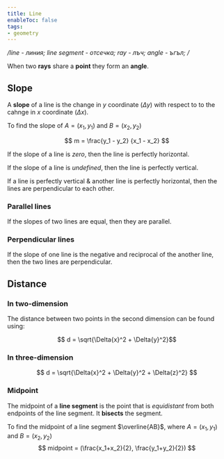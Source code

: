 ```yaml
---
title: Line
enableToc: false
tags: 
- geometry
---
```


*/line - линия; line segment - отсечка; ray - лъч; angle - ъгъл; /*

When two **rays** share a **point** they form an **angle**.

## Slope

A **slope** of a line is the change in $y$ coordinate ($\Delta{y}$) with respect to to the cahnge in $x$ coordinate ($\Delta{x}$).

To find the slope of $A = (x_1, y_1)$ and $B = (x_2, y_2)$

$$
m = \frac{y_1 - y_2} {x_1 - x_2} 
$$

If the slope of a line is *zero*, then the line is perfectly horizontal.

If the slope of a line is *undefined*, then the line is perfectly vertical.

If a line is perfectly vertical & another line is perfectly horizontal, then the lines are perpendicular to each other.

### Parallel lines

If the slopes of two lines are equal, then they are parallel.

### Perpendicular lines

If the slope of one line is the negative and reciprocal of the another line, then the two lines are perpendicular.

## Distance

### In two-dimension

The distance between two points in the second dimension can be found using:

$$
d = \sqrt{\Delta{x}^2 + \Delta{y}^2}$$
### In three-dimension

$$
d = \sqrt{\Delta{x}^2 + \Delta{y}^2 + \Delta{z}^2}
$$

### Midpoint

The midpoint of a **line segment** is the point that is *equidistant* from both endpoints of the line segment. It **bisects** the segment.

To find the midpoint of a line segment $\overline{AB}$, where $A = (x_1, y_1)$ and $B = (x_2, y_2)$
$$
midpoint = (\frac{x_1+x_2}{2}, \frac{y_1+y_2}{2})
$$